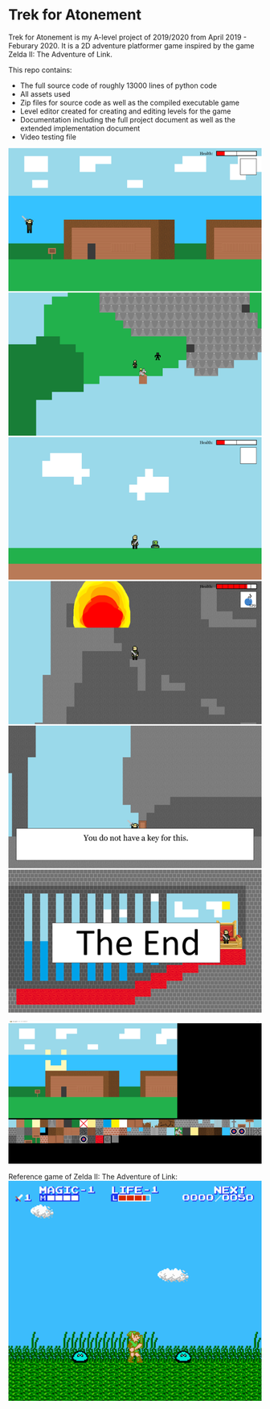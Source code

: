 # Trek for Atonement
Trek for Atonement is my A-level project of 2019/2020 from April 2019 - Feburary 2020. It is a 2D adventure platformer game inspired by the game Zelda II: The Adventure of Link. 

This repo contains:
- The full source code of roughly 13000 lines of python code
- All assets used
- Zip files for source code as well as the compiled executable game
- Level editor created for creating and editing levels for the game
- Documentation including the full project document as well as the extended implementation document
- Video testing file



![Game1](https://github.com/AKi47/Python-dump/blob/master/Trek%20For%20Atonement/Documentation%20and%20Screenshots/Game1.png)
![Game2](https://github.com/AKi47/Python-dump/blob/master/Trek%20For%20Atonement/Documentation%20and%20Screenshots/Game2.png)
![Game3](https://github.com/AKi47/Python-dump/blob/master/Trek%20For%20Atonement/Documentation%20and%20Screenshots/Game3.png)
![Game4](https://github.com/AKi47/Python-dump/blob/master/Trek%20For%20Atonement/Documentation%20and%20Screenshots/Game4.png)
![Game5](https://github.com/AKi47/Python-dump/blob/master/Trek%20For%20Atonement/Documentation%20and%20Screenshots/Game5.png)
![Game6](https://github.com/AKi47/Python-dump/blob/master/Trek%20For%20Atonement/Documentation%20and%20Screenshots/Game6.png)

![LevelEditor1](https://github.com/AKi47/Python-dump/blob/master/Trek%20For%20Atonement/Documentation%20and%20Screenshots/LevelEditor1.png)

Reference game of Zelda II: The Adventure of Link:
![ReferenceGame1](https://github.com/AKi47/Python-dump/blob/master/Trek%20For%20Atonement/Documentation%20and%20Screenshots/ReferenceGame1.png)

